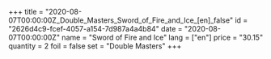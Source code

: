 +++
title = "2020-08-07T00:00:00Z_Double_Masters_Sword_of_Fire_and_Ice_[en]_false"
id = "2626d4c9-fcef-4057-a154-7d987a4a4b84"
date = "2020-08-07T00:00:00Z"
name = "Sword of Fire and Ice"
lang = ["en"]
price = "30.15"
quantity = 2
foil = false
set = "Double Masters"
+++
